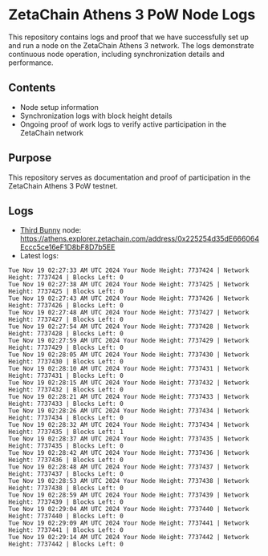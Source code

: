 # ZetaChain Athens 3 PoW Node Logs
This repository contains logs and proof that we have successfully set up and run a node on the ZetaChain Athens 3 network. The logs demonstrate continuous node operation, including synchronization details and performance.

## Contents
- Node setup information
- Synchronization logs with block height details
- Ongoing proof of work logs to verify active participation in the ZetaChain network

## Purpose
This repository serves as documentation and proof of participation in the ZetaChain Athens 3 PoW testnet.

## Logs

- [Third Bunny](https://thirdbunny.xyz/) node: https://athens.explorer.zetachain.com/address/0x225254d35dE666064Eccc5ce16eF1D8bF8D7b5EE
- Latest logs:
```
Tue Nov 19 02:27:33 AM UTC 2024 Your Node Height: 7737424 | Network Height: 7737424 | Blocks Left: 0
Tue Nov 19 02:27:38 AM UTC 2024 Your Node Height: 7737425 | Network Height: 7737425 | Blocks Left: 0
Tue Nov 19 02:27:43 AM UTC 2024 Your Node Height: 7737426 | Network Height: 7737426 | Blocks Left: 0
Tue Nov 19 02:27:48 AM UTC 2024 Your Node Height: 7737427 | Network Height: 7737427 | Blocks Left: 0
Tue Nov 19 02:27:54 AM UTC 2024 Your Node Height: 7737428 | Network Height: 7737428 | Blocks Left: 0
Tue Nov 19 02:27:59 AM UTC 2024 Your Node Height: 7737429 | Network Height: 7737429 | Blocks Left: 0
Tue Nov 19 02:28:05 AM UTC 2024 Your Node Height: 7737430 | Network Height: 7737430 | Blocks Left: 0
Tue Nov 19 02:28:10 AM UTC 2024 Your Node Height: 7737431 | Network Height: 7737431 | Blocks Left: 0
Tue Nov 19 02:28:15 AM UTC 2024 Your Node Height: 7737432 | Network Height: 7737432 | Blocks Left: 0
Tue Nov 19 02:28:21 AM UTC 2024 Your Node Height: 7737433 | Network Height: 7737433 | Blocks Left: 0
Tue Nov 19 02:28:26 AM UTC 2024 Your Node Height: 7737434 | Network Height: 7737434 | Blocks Left: 0
Tue Nov 19 02:28:32 AM UTC 2024 Your Node Height: 7737434 | Network Height: 7737435 | Blocks Left: 1
Tue Nov 19 02:28:37 AM UTC 2024 Your Node Height: 7737435 | Network Height: 7737435 | Blocks Left: 0
Tue Nov 19 02:28:42 AM UTC 2024 Your Node Height: 7737436 | Network Height: 7737436 | Blocks Left: 0
Tue Nov 19 02:28:48 AM UTC 2024 Your Node Height: 7737437 | Network Height: 7737437 | Blocks Left: 0
Tue Nov 19 02:28:53 AM UTC 2024 Your Node Height: 7737438 | Network Height: 7737438 | Blocks Left: 0
Tue Nov 19 02:28:59 AM UTC 2024 Your Node Height: 7737439 | Network Height: 7737439 | Blocks Left: 0
Tue Nov 19 02:29:04 AM UTC 2024 Your Node Height: 7737440 | Network Height: 7737440 | Blocks Left: 0
Tue Nov 19 02:29:09 AM UTC 2024 Your Node Height: 7737441 | Network Height: 7737441 | Blocks Left: 0
Tue Nov 19 02:29:14 AM UTC 2024 Your Node Height: 7737442 | Network Height: 7737442 | Blocks Left: 0
```
